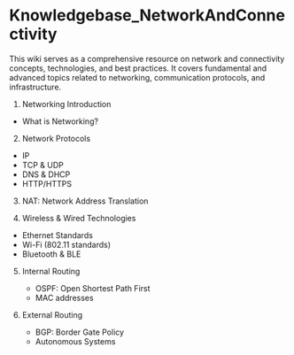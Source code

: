# Knowledgebase_NetworkAndConnectivity

This wiki serves as a comprehensive resource on network and connectivity concepts, technologies, and best practices. It covers fundamental and advanced topics related to networking, communication protocols, and infrastructure.


1. Networking Introduction
  - What is Networking?

2. Network Protocols
  - IP
  - TCP & UDP
  - DNS & DHCP
  - HTTP/HTTPS

3. NAT: Network Address Translation
   
4. Wireless & Wired Technologies
  - Ethernet Standards
  - Wi-Fi (802.11 standards)
  - Bluetooth & BLE

5. Internal Routing
   - OSPF: Open Shortest Path First
   - MAC addresses

6. External Routing
   - BGP: Border Gate Policy
   - Autonomous Systems

